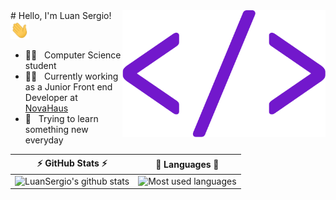 <img src="images/tag.png" width = "325px" align ="right">
# Hello, I'm Luan Sergio! &nbsp;<img src="images/hi.gif" width="30px">

- 👨‍🎓 &nbsp; Computer Science student
- 👨‍💻 &nbsp; Currently working as a Junior Front end Developer at [NovaHaus](https://novahaus.com.br/)<br>
- 📕 &nbsp; Trying to learn something new everyday


⚡ GitHub Stats ⚡            |  🤖 Languages 🤖
:-------------------------:|:-------------------------:
![LuanSergio's github stats](https://github-readme-stats.vercel.app/api?username=LuanSergio&hide=contribs,prs&show_icons=true&count_private=true&theme=tokyonight) | ![Most used languages](https://github-readme-stats.vercel.app/api/top-langs/?username=LuanSergio&theme=tokyonight)



